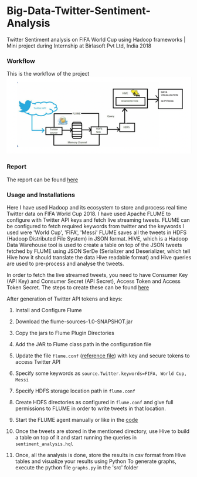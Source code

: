 # Big-Data-Twitter-Sentiment-Analysis
Twitter Sentiment analysis on FIFA World Cup using Hadoop frameworks | Mini project during Internship at Birlasoft Pvt Ltd, India 2018

### Workflow
This is the workflow of the project
![**Workflow diagram**](https://github.com/nd265/Big-Data-Twitter-Sentiment-Analysis/blob/main/data/assets/workflow_diagram.png?raw=true)

### Report
The report can be found [here](https://github.com/nd265/Big-Data-Twitter-Sentiment-Analysis/blob/main/report/Report.pdf)

### Usage and Installations

Here I have used Hadoop and its ecosystem to store and process real time Twitter data on FIFA World Cup 2018. I have used Apache FLUME to configure with Twitter API keys and fetch live streaming tweets. FLUME can be configured to fetch required keywords from twitter and the keywords I used were 'World Cup', 'FIFA', 'Messi'
FLUME saves all the tweets in HDFS (Hadoop Distributed File System) in JSON format. HIVE, which is a Hadoop Data Warehouse tool is used to create a table on top of the JSON tweets fetched by FLUME using JSON SerDe (Serializer and Deserializer, which tell Hive how it should translate the data Hive readable format) and Hive queries are used to pre-process and analyse the tweets.

In order to fetch the live streamed tweets, you need to have Consumer Key (API Key) and Consumer Secret (API Secret), Access Token and Access Token Secret. The steps to create these can be found [here](https://developer.twitter.com/en/docs/authentication/oauth-2-0/bearer-tokens)

After generation of Twitter API tokens and keys:

  1) Install and Configure Flume
  2) Download the flume-sources-1.0-SNAPSHOT.jar
  3) Copy the jars to Flume Plugin Directories
  4) Add the JAR to Flume class path in the configuration file
  5) Update the file `flume.conf` ([reference file](https://github.com/nd265/Big-Data-Twitter-Sentiment-Analysis/blob/main/data/assets/flume.conf)) with key and secure tokens to access Twitter API
  6) Specify some keywords as `source.Twitter.keywords=FIFA, World Cup, Messi`
  7) Specify HDFS storage location path in `flume.conf`
  8) Create HDFS directories as configured in `flume.conf` and give full permissions to FLUME in order to write tweets in that location.

  9) Start the FLUME agent manually or like in the [code](https://github.com/nd265/Big-Data-Twitter-Sentiment-Analysis/blob/main/src/sentiment_analysis.hql)
  10) Once the tweets are stored in the mentioned directory, use Hive to build a table on top of it and start running the queries in `sentiment_analysis.hql`

  11) Once, all the analysis is done, store the results in csv format from Hive tables and visualize your results using Python
To generate graphs, execute the python file `graphs.py` in the 'src' folder
